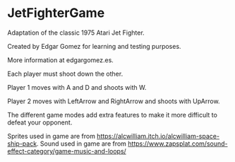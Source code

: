 # JetFighterGame

Adaptation of the classic 1975 Atari Jet Fighter. 

Created by Edgar Gomez for learning and testing purposes. 

More information at edgargomez.es. 

Each player must shoot down the other. 

Player 1 moves with A and D and shoots with W. 

Player 2 moves with LeftArrow and RightArrow and shoots with UpArrow. 

The different game modes add extra features to make it more difficult to defeat your opponent.

Sprites used in game are from https://alcwilliam.itch.io/alcwilliam-space-ship-pack.
Sound used in game are from https://www.zapsplat.com/sound-effect-category/game-music-and-loops/
